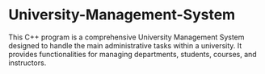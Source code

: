 # University-Management-System
This C++ program is a comprehensive University Management System designed to handle the main administrative tasks within a university. It provides functionalities for managing departments, students, courses, and instructors.
